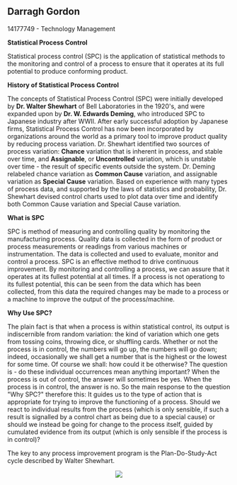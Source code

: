 ## Darragh Gordon
14177749 - Technology Management

**Statistical Process Control**

 Statistical process control (SPC) is the application of statistical methods to the monitoring and control of a process to ensure that it operates at its full potential to produce conforming product. 

**History of Statistical Process Control**

The concepts of Statistical Process Control (SPC) were initially developed by **Dr. Walter Shewhart** of Bell Laboratories in the 1920's, and were expanded upon by **Dr. W. Edwards Deming**, who introduced SPC to Japanese industry after WWII. After early successful adoption by Japanese firms, Statistical Process Control has now been incorporated by organizations around the world as a primary tool to improve product quality by reducing process variation.
Dr. Shewhart identified two sources of process variation: **Chance** variation that is inherent in process, and stable over time, and **Assignable**, or **Uncontrolled** variation, which is unstable over time - the result of specific events outside the system. Dr. Deming relabeled chance variation as **Common Cause** variation, and assignable variation as **Special Cause** variation.
Based on experience with many types of process data, and supported by the laws of statistics and probability, Dr. Shewhart devised control charts used to plot data over time and identify both Common Cause variation and Special Cause variation.

**What is SPC**

SPC is method of measuring and controlling quality by monitoring the manufacturing process. Quality data is collected in the form of product or process measurements or readings from various machines or instrumentation. The data is collected and used to evaluate, monitor and control a process. SPC is an effective method to drive continuous improvement. By monitoring and controlling a process, we can assure that it operates at its fullest potential at all times. If a process is not operationg to its fullest potential, this can be seen from the data which has been collected, from this data the required changes may be made to a process or a machine to improve the output of the process/machine.

**Why Use SPC?**

The plain fact is that when a process is within statistical control, its output is indiscernible from random variation: the kind of variation which one gets from tossing coins, throwing dice, or shuffling cards. Whether or not the process is in control, the numbers will go up, the numbers will go down; indeed, occasionally we shall get a number that is the highest or the lowest for some time. Of course we shall: how could it be otherwise? The question is - do these individual occurrences mean anything important? When the process is out of control, the answer will sometimes be yes. When the process is in control, the answer is no.
So the main response to the question "Why SPC?" therefore this: It guides us to the type of action that is appropriate for trying to improve the functioning of a process. Should we react to individual results from the process (which is only sensible, if such a result is signalled by a control chart as being due to a special cause) or should we instead be going for change to the process itself, guided by cumulated evidence from its output (which is only sensible if the process is in control)?

The key to any process improvement program is the Plan-Do-Study-Act cycle described by Walter Shewhart.

<p align="center"> <img src="![image](https://github.com/ULStats/MA4128Assessment-2018/blob/master/Plan%2520Do%2520Study%2520Act.png)"> </p>
